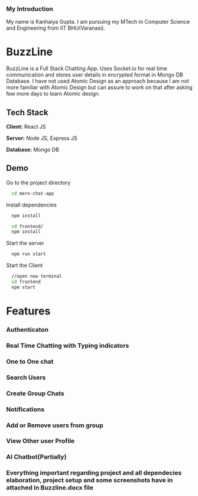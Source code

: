 ### My Introduction

My name is Kanhaiya Gupta. I am pursuing my MTech in Computer Science and Engineering from IIT BHU(Varanasi).

# BuzzLine

BuzzLine is a Full Stack Chatting App.
Uses Socket.io for real time communication and stores user details in encrypted format in Mongo DB Database.
I have not used Atomic Design as an approach because I am not more familiar with Atomic Design but can assure to work on that after asking few more days to learn Atomic design.

## Tech Stack

**Client:** React JS

**Server:** Node JS, Express JS

**Database:** Mongo DB

## Demo

Go to the project directory

```bash
  cd mern-chat-app
```

Install dependencies

```bash
  npm install
```

```bash
  cd frontend/
  npm install
```

Start the server

```bash
  npm run start
```

Start the Client

```bash
  //open now terminal
  cd frontend
  npm start
```

# Features

### Authenticaton

### Real Time Chatting with Typing indicators

### One to One chat

### Search Users

### Create Group Chats

### Notifications

### Add or Remove users from group

### View Other user Profile

### AI Chatbot(Partially)

### Everything important regarding project and all dependecies elaboration, project setup and some screenshots have in attached in Buzzline.docx file
